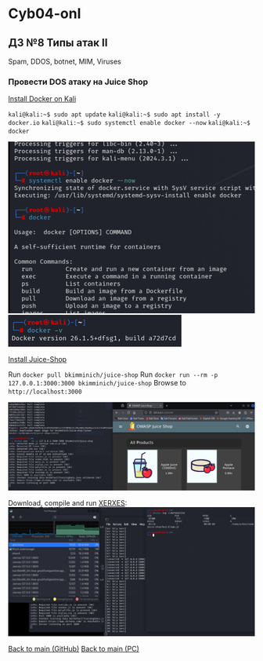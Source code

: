 # Cyb04-onl

## ДЗ №8 Типы атак II
Spam, DDOS, botnet, MIM, Viruses

### Провести DOS атаку на Juice Shop 
[Install Docker on Kali](https://www.kali.org/docs/containers/installing-docker-on-kali/)

`kali@kali:~$ sudo apt update`
`kali@kali:~$ sudo apt install -y docker.io`
`kali@kali:~$ sudo systemctl enable docker --now`
`kali@kali:~$ docker`

![Docker](pic1.png)
![Docker](pic2.png)

[Install Juice-Shop](https://github.com/juice-shop/juice-shop?tab=readme-ov-file#setup)

Run `docker pull bkimminich/juice-shop`
Run `docker run --rm -p 127.0.0.1:3000:3000 bkimminich/juice-shop`
Browse to `http://localhost:3000`

![Juice-Shop](pic3.png)

Download, compile and run [XERXES](https://github.com/XCHADXFAQ77X/XERXES):
![Juice-Shop](pic4.png)



[Back to main (GitHub)](https://github.com/andreyklass94/Cyb04/tree/main)
[Back to main (PC)](\..\Readme.md)